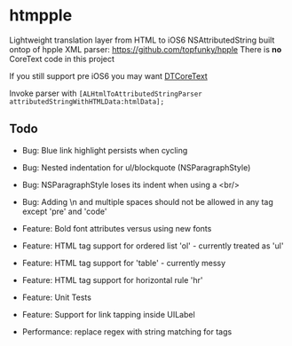 htmpple
=======

Lightweight translation layer from HTML to iOS6 NSAttributedString built ontop of hpple XML parser: https://github.com/topfunky/hpple
There is **no** CoreText code in this project

If you still support pre iOS6 you may want [DTCoreText](https://github.com/Cocoanetics/DTCoreText)

Invoke parser with `[ALHtmlToAttributedStringParser attributedStringWithHTMLData:htmlData];`

Todo 
--------

* Bug: Blue link highlight persists when cycling 
* Bug: Nested indentation for ul/blockquote (NSParagraphStyle)
* Bug: NSParagraphStyle loses its indent when using a \<br\/\>
* Bug: Adding \n and multiple spaces should not be allowed in any tag except 'pre' and 'code'

* Feature: Bold font attributes versus using new fonts
* Feature: HTML tag support for ordered list 'ol' - currently treated as 'ul'
* Feature: HTML tag support for 'table' - currently messy
* Feature: HTML tag support for horizontal rule 'hr'
* Feature: Unit Tests
* Feature: Support for link tapping inside UILabel

* Performance: replace regex with string matching for tags
